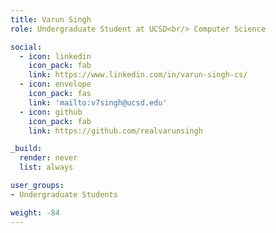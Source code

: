 ```yaml
---
title: Varun Singh
role: Undergraduate Student at UCSD<br/> Computer Science

social:
  - icon: linkedin
    icon_pack: fab
    link: https://www.linkedin.com/in/varun-singh-cs/
  - icon: envelope
    icon_pack: fas
    link: 'mailto:v7singh@ucsd.edu'
  - icon: github
    icon_pack: fab
    link: https://github.com/realvarunsingh

_build:
  render: never
  list: always

user_groups:
- Undergraduate Students

weight: -84
---
```

